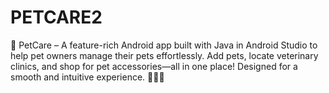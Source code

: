 # PETCARE2
🐾 PetCare – A feature-rich Android app built with Java in Android Studio to help pet owners manage their pets effortlessly. Add pets, locate veterinary clinics, and shop for pet accessories—all in one place! Designed for a smooth and intuitive experience. 🐶🐱📱
